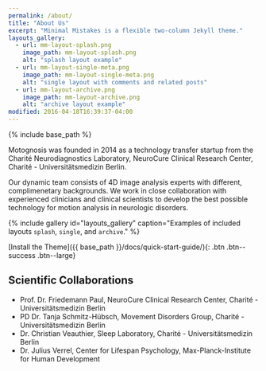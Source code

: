 ```yaml
---
permalink: /about/
title: "About Us"
excerpt: "Minimal Mistakes is a flexible two-column Jekyll theme."
layouts_gallery:
  - url: mm-layout-splash.png
    image_path: mm-layout-splash.png
    alt: "splash layout example"
  - url: mm-layout-single-meta.png
    image_path: mm-layout-single-meta.png
    alt: "single layout with comments and related posts"
  - url: mm-layout-archive.png
    image_path: mm-layout-archive.png
    alt: "archive layout example"
modified: 2016-04-18T16:39:37-04:00
---
```


{% include base_path %}

Motognosis was founded in 2014 as a technology transfer startup from the Charité Neurodiagnostics Laboratory, NeuroCure Clinical Research Center, Charité - Universitätsmedizin Berlin.

Our dynamic team consists of 4D image analysis experts with different, complimenetary backgrounds. We work in close collaboration with experienced clinicians and clinical scientists to develop the best possible technology for motion analysis in neurologic disorders.

{% include gallery id="layouts_gallery" caption="Examples of included layouts `splash`, `single`, and `archive`." %}

[Install the Theme]({{ base_path }}/docs/quick-start-guide/){: .btn .btn--success .btn--large}

## Scientific Collaborations

- Prof. Dr. Friedemann Paul, NeuroCure Clinical Research Center, Charité - Universitätsmedizin Berlin
- PD Dr. Tanja Schmitz-Hübsch, Movement Disorders Group, Charité - Universitätsmedizin Berlin
- Dr. Christian Veauthier, Sleep Laboratory, Charité - Universitätsmedizin Berlin
- Dr. Julius Verrel, Center for Lifespan Psychology, Max-Planck-Institute for Human Development